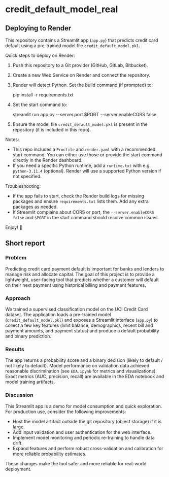 # credit_default_model_real

## Deploying to Render

This repository contains a Streamlit app (`app.py`) that predicts credit card default using a pre-trained model file `credit_default_model.pkl`.

Quick steps to deploy on Render:

1. Push this repository to a Git provider (GitHub, GitLab, Bitbucket).
2. Create a new Web Service on Render and connect the repository.
3. Render will detect Python. Set the build command (if prompted) to:

	pip install -r requirements.txt

4. Set the start command to:

	streamlit run app.py --server.port $PORT --server.enableCORS false

5. Ensure the model file `credit_default_model.pkl` is present in the repository (it is included in this repo).

Notes:
- This repo includes a `Procfile` and `render.yaml` with a recommended start command. You can either use those or provide the start command directly in the Render dashboard.
- If you need a specific Python runtime, add a `runtime.txt` with e.g. `python-3.11.4` (optional). Render will use a supported Python version if not specified.

Troubleshooting:
- If the app fails to start, check the Render build logs for missing packages and ensure `requirements.txt` lists them. Add any extra packages as needed.
- If Streamlit complains about CORS or port, the `--server.enableCORS false` and `$PORT` in the start command should resolve common issues.

Enjoy! 🚀

## Short report

### Problem

Predicting credit card payment default is important for banks and lenders to manage risk and allocate capital. The goal of this project is to provide a lightweight, user-facing tool that predicts whether a customer will default on their next payment using historical billing and payment features.

### Approach

We trained a supervised classification model on the UCI Credit Card dataset. The application loads a pre-trained model (`credit_default_model.pkl`) and exposes a Streamlit interface (`app.py`) to collect a few key features (limit balance, demographics, recent bill and payment amounts, and payment status) and produce a default probability and binary prediction.

### Results

The app returns a probability score and a binary decision (likely to default / not likely to default). Model performance on validation data achieved reasonable discrimination (see `EDA.ipynb` for metrics and visualizations). Exact metrics (AUC, precision, recall) are available in the EDA notebook and model training artifacts.

### Discussion

This Streamlit app is a demo for model consumption and quick exploration. For production use, consider the following improvements:

- Host the model artifact outside the git repository (object storage) if it is large.
- Add input validation and user authentication for the web interface.
- Implement model monitoring and periodic re-training to handle data drift.
- Expand features and perform robust cross-validation and calibration for more reliable probability estimates.

These changes make the tool safer and more reliable for real-world deployment.